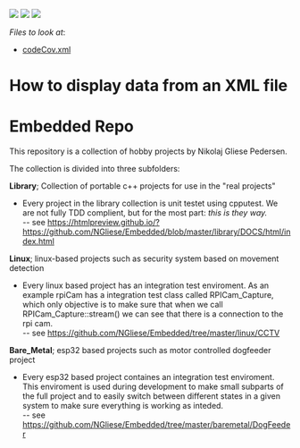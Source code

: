 <!-- default badges list -->
![](https://img.shields.io/endpoint?url=https://codecentral.devexpress.com/api/v1/VersionRange/128649989/14.2.3%2B)
[![](https://img.shields.io/badge/Open_in_DevExpress_Support_Center-FF7200?style=flat-square&logo=DevExpress&logoColor=white)](https://supportcenter.devexpress.com/ticket/details/E1506)
[![](https://img.shields.io/badge/📖_How_to_use_DevExpress_Examples-e9f6fc?style=flat-square)](https://docs.devexpress.com/GeneralInformation/403183)
<!-- default badges end -->
<!-- default file list -->
*Files to look at*:
* [codeCov.xml](./library/coverage/coverage.xml) 
<!-- default file list end -->
# How to display data from an XML file


# Embedded Repo
This repository is a collection of hobby projects by Nikolaj Gliese Pedersen.

The collection is divided into three subfolders: 

**Library**; Collection of portable c++ projects for use in the "real projects" <br>
- Every project in the library collection is unit testet using cpputest. We are not fully TDD complient, 
  but for the most part: _this is they way._ <br>
  -- see https://htmlpreview.github.io/?https://github.com/NGliese/Embedded/blob/master/library/DOCS/html/index.html


**Linux**; linux-based projects such as security system based on movement detection <br>
- Every linux based project has an integration test enviroment. As an example rpiCam has a integration test class called RPICam_Capture, which
only objective is to make sure that when we call RPICam_Capture::stream() we can see that there is a connection to the rpi cam. <br>
 -- see https://github.com/NGliese/Embedded/tree/master/linux/CCTV 

**Bare_Metal**; esp32 based projects such as motor controlled dogfeeder project <br>
- Every esp32 based project containes an integration test enviroment. This enviroment is used during development to make small subparts of the full project and to easily switch between different states in a given system to make sure everything is working as inteded.<br>
-- see https://github.com/NGliese/Embedded/tree/master/baremetal/DogFeeder




